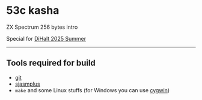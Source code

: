 # 53c kasha

ZX Spectrum 256 bytes intro

Special for [DiHalt 2025 Summer](http://dihalt.org.ru/)

---

## Tools required for build
* [git](https://git-scm.com/)
* [sjasmplus](https://github.com/z00m128/sjasmplus)
* `make` and some Linux stuffs (for Windows you can use [cygwin](https://www.cygwin.com/))
